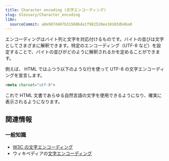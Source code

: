 ```yaml
---
title: Character encoding (文字エンコーディング)
slug: Glossary/Character_encoding
l10n:
  sourceCommit: a0e987d407b31560bde1f982520ee10103db4ba0
---
```


エンコーディングはバイト列と文字を対応付けるものです。バイトの並びは文字としてさまざまに解釈できます。特定のエンコーディング（UTF-8 など）を設定することで、バイトの並びがどのように解釈されるかを定めることができます。

例えば、 HTML ではふつう以下のような行を使って UTF-8 の文字エンコーディングを宣言します。

```html
<meta charset="utf-8">
```

これで HTML 文書であらゆる自然言語の文字を使用できるようになり、確実に表示されるようになります。

## 関連情報

### 一般知識

- [W3C の文字エンコーディング](https://www.w3.org/International/articles/definitions-characters/)
- ウィキペディアの[文字エンコーディング](https://ja.wikipedia.org/wiki/文字エンコーディング)
